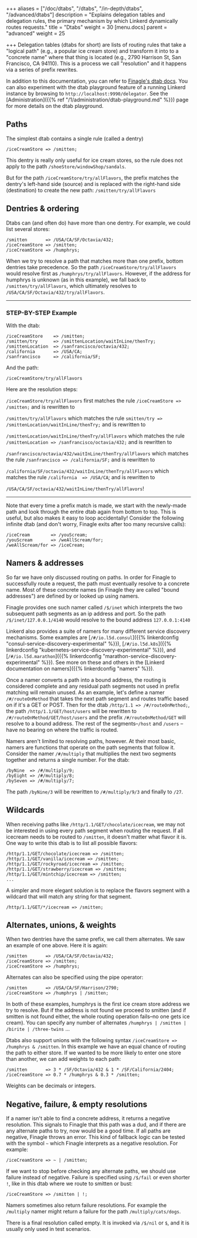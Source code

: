 +++
aliases = ["/doc/dtabs", "/dtabs", "/in-depth/dtabs", "/advanced/dtabs"]
description = "Explains delegation tables and delegation rules, the primary mechanism by which Linkerd dynamically routes requests."
title = "Dtabs"
weight = 30
[menu.docs]
parent = "advanced"
weight = 25

+++
Delegation tables (dtabs for short) are lists of routing rules that take a
"logical path" (e.g., a popular ice cream store) and transform it into to a
"concrete name" where that thing is located (e.g., 2790 Harrison St, San
Francisco, CA 94110).  This is a process we call "resolution" and it happens via
a series of prefix rewrites.

In addition to this documentation, you can refer to [Finagle's dtab
docs](http://twitter.github.io/finagle/guide/Names.html). You can also
experiment with the dtab playground feature of a running Linkerd instance by
browsing to `http://localhost:9990/delegator`. See the [Administration]({{% ref
"/1/administration/dtab-playground.md" %}}) page for more details on the
dtab playground.

## Paths

The simplest dtab contains a single rule (called a dentry)

```dtab
/iceCreamStore => /smitten;
```

This dentry is really only useful for ice cream stores, so the rule does not
apply to the path `/shoeStore/windowShop/sandals`.

But for the path `/iceCreamStore/try/allFlavors`, the prefix matches the
dentry's left-hand side (source) and is replaced with the right-hand side
(destination) to create the new path: `/smitten/try/allFlavors`

## Dentries & ordering

Dtabs can (and often do) have more than one dentry. For example, we could list
several stores:

```dtab
/smitten       => /USA/CA/SF/Octavia/432;
/iceCreamStore => /smitten;
/iceCreamStore => /humphrys;
```

When we try to resolve a path that matches more than one prefix, bottom
dentries take precedence. So the path `/iceCreamStore/try/allFlavors` would
resolve first as `/humphrys/try/allFlavors`. However, if the address for
humphrys is unknown (as in this example), we  fall back to
`/smitten/try/allFlavors`, which ultimately resolves to
`/USA/CA/SF/Octavia/432/try/allFlavors`.

----

### STEP-BY-STEP Example

With the dtab:

```dtab
/iceCreamStore    => /smitten;
/smitten/try      => /smittenLocation/waitInLine/thenTry;
/smittenLocation  => /sanfrancisco/octavia/432;
/california       => /USA/CA;
/sanfrancisco     => /california/SF;
```

And the path:

```dtab
/iceCreamStore/try/allFlavors
```

Here are the resolution steps:

`/iceCreamStore/try/allFlavors` first matches the rule `/iceCreamStore =>
/smitten;` and is rewritten to

`/smitten/try/allFlavors` which matches the rule `smitten/try =>
/smittenLocation/waitInLine/thenTry;` and is rewritten to

`/smittenLocation/waitInLine/thenTry/allFlavors` which matches the rule
`/smittenLocation => /sanfrancisco/octavia/432;` and is rewritten to

`/sanfrancisco/octavia/432/waitInLine/thenTry/allFlavors` which matches the
rule `/sanfrancisco => /california/SF;` and is rewritten to

`/california/SF/octavia/432/waitInLine/thenTry/allFlavors` which matches the rule
`/california  => /USA/CA`; and is rewritten to

`/USA/CA/SF/octavia/432/waitInLine/thenTry/allFlavors`!

----

Note that every time a prefix match is made, we start with the newly-made path
and look through the entire dtab again from bottom to top. This is useful, but
also makes it easy to loop accidentally! Consider the following infinite dtab
(and don't worry, Finagle exits after too many recursive calls):

```dtab
/iceCream        => /youScream;
/youScream       => /weAllScream/for;
/weAllScream/for => /iceCream;
```

## Namers & addresses

So far we have only discussed routing on paths. In order for Finagle to
successfully route a request, the path must eventually resolve to a concrete
name. Most of these concrete names (in Finagle they are called "bound
addresses") are defined by or looked up using namers.

Finagle provides one such namer called `/$/inet` which interprets the two
subsequent path segments as an ip address and port. So the path
`/$/inet/127.0.0.1/4140` would resolve to the bound address `127.0.0.1:4140`

Linkerd also provides a suite of namers for many different service discovery
mechanisms. Some examples are [`/#/io.l5d.consul`]({{% linkerdconfig
"consul-service-discovery-experimental" %}}), [`/#/io.l5d.k8s`]({{%
linkerdconfig "kubernetes-service-discovery-experimental" %}}), and
[`/#/io.l5d.marathon`]({{% linkerdconfig
"marathon-service-discovery-experimental" %}}). See more on these and others in
the [Linkerd documentation on namers]({{% linkerdconfig "namers" %}}).

Once a namer converts a path into a bound address, the routing is considered
complete and any residual path segments not used in prefix matching will
remain unused.  As an example, let's define a namer `/#/routeOnMethod` that takes
the next path segment and routes traffic based on if it's a GET or POST.  Then
for the dtab `/http/1.1 => /#/routeOnMethod;`, the path `/http/1.1/GET/host/users`
will be rewritten to `/#/routeOnMethod/GET/host/users` and the prefix
`/#/routeOnMethod/GET` will resolve to a bound address. The rest of the
segments–`/host` and `/users` –have no bearing on where the traffic is routed.

Namers aren't limited to resolving paths, however. At their most basic, namers
are functions that operate on the path segments that follow it.  Consider the
namer `/#/multiply` that multiplies the next two segments together and returns a
single number. For the dtab:

```dtab
/byNine  => /#/multiply/9;
/byEight => /#/multiply/8;
/bySeven => /#/multiply/7;
```

The path `/byNine/3` will be rewritten to `/#/multiply/9/3` and finally to `/27`.

## Wildcards

When receiving paths like `/http/1.1/GET/chocolate/icecream`, we may not be
interested in using every path segment when routing the request. If all icecream
needs to be routed to `/smitten`, it doesn't matter what flavor it is. One way
to write this dtab is to list all possible flavors:

```dtab
/http/1.1/GET/chocolate/icecream => /smitten;
/http/1.1/GET/vanilla/icecream => /smitten;
/http/1.1/GET/rockyroad/icecream => /smitten;
/http/1.1/GET/strawberry/icecream => /smitten;
/http/1.1/GET/mintchip/icecream => /smitten;
...
```

A simpler and more elegant solution is to replace the flavors segment with a
wildcard that will match any string for that segment.

```dtab
/http/1.1/GET/*/icecream => /smitten;
```

## Alternates, unions, & weights

When two dentries have the same prefix, we call them alternates. We saw an
example of one above. Here it is again:

```dtab
/smitten       => /USA/CA/SF/Octavia/432;
/iceCreamStore => /smitten;
/iceCreamStore => /humphrys;
```

Alternates can also be specified using the pipe operator:

```dtab
/smitten       => /USA/CA/SF/Harrison/2790;
/iceCreamStore => /humphrys | /smitten;
```

In both of these examples, humphrys is the first ice cream store address we
try to resolve. But if the address is not found we proceed to smitten (and if
smitten is not found either, the whole routing operation fails–no one gets ice
cream). You can specify any number of alternates `/humphrys | /smitten |
/birite | /three-twins` ...

Dtabs also support unions with the following syntax `/iceCreamStore =>
/humphrys & /smitten`.  In this example we have an equal chance of routing the
path to either store. If we wanted to be more likely to enter one store than
another, we can add weights to each path:

```dtab
/smitten       => 3 * /SF/Octavia/432 & 1 * /SF/California/2404;
/iceCreamStore => 0.7 * /humphrys & 0.3 * /smitten;
```

Weights can be decimals or integers.

## Negative, failure, & empty resolutions

If a namer isn't able to find a concrete address, it returns a negative
resolution. This signals to Finagle that this path was a dud, and if there are
any alternate paths to try, now would be a good time. If all paths are
negative, Finagle throws an error. This kind of fallback logic can be tested
with the symbol `~` which Finagle interprets as a negative resolution.
For example:

```dtab
/iceCreamStore => ~ | /smitten;
```

If we want  to stop before checking any alternate paths, we should use failure
instead of negative. Failure is specified using `/$/fail` or even shorter `!`,
like in this dtab where we route to smitten or bust:

```dtab
/iceCreamStore => /smitten | !;
```

Namers sometimes also return failure resolutions. For example the `/multiply`
namer might return a failure for the path `/multiply/cats/dogs`.

There is a final resolution called empty. It is invoked via `/$/nil` or `$`, and
it is usually only used in test scenarios.